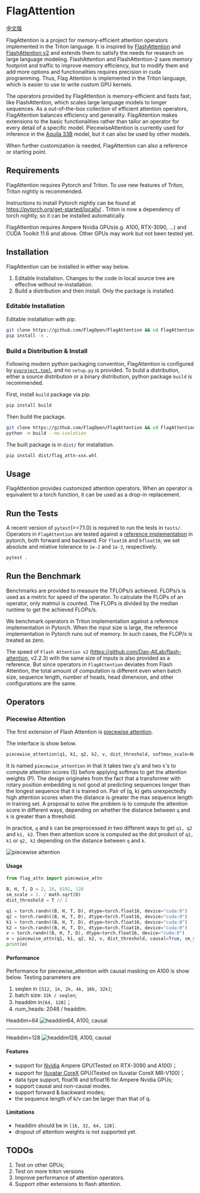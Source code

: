 # FlagAttention

[中文版](./README_cn.md)

FlagAttention is a project for memory-efficient attention operators implemented in the Triton language. It is inspired by [FlashAttention](https://arxiv.org/abs/2205.14135) and [FlashAttention v2](https://tridao.me/publications/flash2/flash2.pdf) and extends them to satisfy the needs for research on large language modeling. FlashAttention and FlashAttention-2 save memory footprint and traffic to improve memory efficiency, but to modify them and add more options and functionalities requires precision in cuda programming. Thus, Flag Attention is implemented in the Triton language, which is easier to use to write custom GPU kernels.

The operators provided by FlagAttention is memory-efficient and fasts fast, like FlashAttention, which scales large language models to longer sequences. As a out-of-the-box collection of efficient  attention operators, FlagAttention balances efficiency and generality. FlagAttention makes extensions to the basic functionalities rather than tailor an operator for every detail of a specific model. PiecewiseAttention is currently used for inference in the [Aquila 33B](https://github.com/FlagAI-Open/Aquila2) model, but it can also be used by other models.

When further customization is needed, FlagAttention can also a reference or starting point.

## Requirements

FlagAttention requires Pytorch and Triton. To use new features of Triton, Triton nightly is recommended.

Instructions to install Pytorch nightly can be found at https://pytorch.org/get-started/locally/ . Triton is now a dependency of torch nightly, so it can be installed automatically.

FlagAttention requires Ampere Nvidia GPUs(e.g. A100, RTX-3090, ...) and CUDA Toolkit 11.6 and above. Other GPUs may work but not been tested yet.

## Installation

FlagAttention can be installed in either way below.

1. Editable Installation. Changes to the code in local source tree are effective without re-installation.
2. Build a distribution and then install. Only the package is installed.

### Editable Installation

Editable installation with pip.

```sh
git clone https://github.com/FlagOpen/FlagAttention && cd FlagAttention
pip install -e .
```

### Build a Distribution & Install

Following modern python packaging convention, FlagAttention is configured by [`pyproject.toml`](https://pip.pypa.io/en/stable/reference/build-system/pyproject-toml/), and no `setup.py` is provided. To build a distribution, either a source distribution or a binary distribution, python package `build` is recommended.

First, install `build` package via pip.

```sh
pip install build
```

Then build the package.

```sh
git clone https://github.com/FlagOpen/FlagAttention && cd FlagAttention
python -m build --no-isolation
```

The built package is in `dist/` for installation.

```sh
pip install dist/flag_attn-xxx.whl
```

## Usage

FlagAttention provides customized attention operators. When an operator is equivalent to a torch function, it can be used as a drop-in replacement.

## Run the Tests

A recent version of `pytest`(>=7.1.0) is required to run the tests in `tests/`. Operators in `FlagAttention` are tested against a [reference implementation](tests/flag_attn/ref_impl) in pytorch, both forward and backward. For `float16` and `bfloat16`, we set absolute and relative tolerance to `1e-2` and `1e-3`, respectively.

```sh
pytest .
```

## Run the Benchmark

Benchmarks are provided to measure the TFLOPs/s achieved. FLOPs/s is used as a metric for speed of the operator. To calculate the FLOPs of an operator, only matmul is counted. The FLOPs is divided by the median runtime to get the achieved FLOPs/s.

We benchmark operators in Triton implementation against a reference implementation in Pytorch. When the input size is large, the reference implementation in Pytorch runs out of memory. In such cases, the FLOP/s is treated as zero.

The speed of `Flash Attention v2` (https://github.com/Dao-AILab/flash-attention, v2.2.3) with the same size of inputs is also provided as a reference. But since operators in `FlagAttention` deviates from Flash Attention, the total amount of computation is different even when batch size, sequence length, number of heads, head dimension, and other configurations are the same. 

## Operators

### Piecewise Attention

The first extension of Flash Attention is [piecewise attention](src/flag_attn/piecewise.py).

The interface is show below.

```python
piecewise_attention(q1, k1, q2, k2, v, dist_threshold, softmax_scale=None, causal=False)
```

It is named `piecewise_attention` in that it takes two `q`'s and two `k`'s to compute attention scores (S) before applying softmax to get the attention weights (P). The design originates from the fact that a transformer with rotary position embedding is not good at predicting sequences longer than the longest sequence that it is trained on. Pair of (q, k) gets unexpectedly high attention scores when the distance is greater the max sequence length in training set. A proposal to solve the problem is to compute the attention score in different ways, depending on whether the distance between `q` and `k` is greater than a threshold.

In practice, `q` and `k` can be preprocessed in two different ways to get `q1, q2` and `k1, k2`. Then then attention score is computed as the dot product of `q1, k1` or `q2, k2` depending on the distance between `q` and `k`.

![piecewise attention](assets/piecewise_attention.png)

#### Usage

```python
from flag_attn import piecewise_attn

B, H, T, D = 2, 16, 8192, 128
sm_scale = 1. / math.sqrt(D)
dist_threshold = T // 2

q1 = torch.randn((B, H, T, D), dtype=torch.float16, device="cuda:0")
q2 = torch.randn((B, H, T, D), dtype=torch.float16, device="cuda:0")
k1 = torch.randn((B, H, T, D), dtype=torch.float16, device="cuda:0")
k2 = torch.randn((B, H, T, D), dtype=torch.float16, device="cuda:0")
v = torch.randn((B, H, T, D), dtype=torch.float16, device="cuda:0")
o = piecewise_attn(q1, k1, q2, k2, v, dist_threshold, causal=True, sm_scale=sm_scale)
print(o)
```

#### Performance

Performance for piecewise_attention with causal masking on A100 is show below. Testing parameters are

1. seqlen in `[512, 1k, 2k, 4k, 16k, 32k]`;
2. batch size: `32k / seqlen`;
3. headdim in`[64, 128]`；
4. num_heads: 2048 / headdim.

Headdim=64
![headdim64, A100, causal](./assets/headdim64-causal-A100.png)

---

Headdim=128
![headdim128, A100, causal](./assets/headdim128-causal-A100.png)

#### Features

- support for [Nvidia](https://www.nvidia.com/) Ampere GPU(Tested on RTX-3090 and A100)；
- support for [Iluvatar CoreX](https://www.iluvatar.com/) GPU(Tested on Iluvatar CoreX MR-V100)；
- data type support, float16 and bfloat16 for Ampere Nvidia GPUs;
- support causal and non-causal modes.
- support forward & backward modes;
- the sequence length of k/v can be larger than that of q.

#### Limitations

- headdim should be in `[16, 32, 64, 128]`.
- dropout of attention weights is not supported yet.

## TODOs

1. Test on other GPUs;
2. Test on more triton versions 
3. Improve performance of attention operators.
2. Support other extensions to flash attention.
